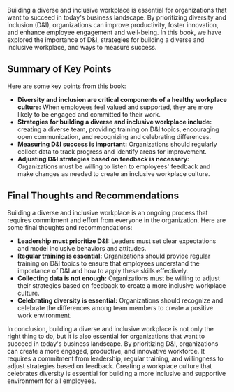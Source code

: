 
Building a diverse and inclusive workplace is essential for organizations that want to succeed in today's business landscape. By prioritizing diversity and inclusion (D\&I), organizations can improve productivity, foster innovation, and enhance employee engagement and well-being. In this book, we have explored the importance of D\&I, strategies for building a diverse and inclusive workplace, and ways to measure success.

Summary of Key Points
---------------------

Here are some key points from this book:

* **Diversity and inclusion are critical components of a healthy workplace culture:** When employees feel valued and supported, they are more likely to be engaged and committed to their work.
* **Strategies for building a diverse and inclusive workplace include:** creating a diverse team, providing training on D\&I topics, encouraging open communication, and recognizing and celebrating differences.
* **Measuring D\&I success is important:** Organizations should regularly collect data to track progress and identify areas for improvement.
* **Adjusting D\&I strategies based on feedback is necessary:** Organizations must be willing to listen to employees' feedback and make changes as needed to create an inclusive workplace culture.

Final Thoughts and Recommendations
----------------------------------

Building a diverse and inclusive workplace is an ongoing process that requires commitment and effort from everyone in the organization. Here are some final thoughts and recommendations:

* **Leadership must prioritize D\&I:** Leaders must set clear expectations and model inclusive behaviors and attitudes.
* **Regular training is essential:** Organizations should provide regular training on D\&I topics to ensure that employees understand the importance of D\&I and how to apply these skills effectively.
* **Collecting data is not enough:** Organizations must be willing to adjust their strategies based on feedback to create a more inclusive workplace culture.
* **Celebrating diversity is essential:** Organizations should recognize and celebrate the differences among team members to create a positive work environment.

In conclusion, building a diverse and inclusive workplace is not only the right thing to do, but it is also essential for organizations that want to succeed in today's business landscape. By prioritizing D\&I, organizations can create a more engaged, productive, and innovative workforce. It requires a commitment from leadership, regular training, and willingness to adjust strategies based on feedback. Creating a workplace culture that celebrates diversity is essential for building a more inclusive and supportive environment for all employees.